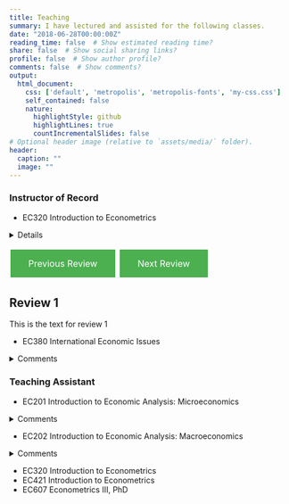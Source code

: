 ```yaml
---
title: Teaching
summary: I have lectured and assisted for the following classes.
date: "2018-06-28T00:00:00Z"
reading_time: false  # Show estimated reading time?
share: false  # Show social sharing links?
profile: false  # Show author profile?
comments: false  # Show comments?
output:
  html_document:
    css: ['default', 'metropolis', 'metropolis-fonts', 'my-css.css']
    self_contained: false
    nature:
      highlightStyle: github
      highlightLines: true
      countIncrementalSlides: false
# Optional header image (relative to `assets/media/` folder).
header:
  caption: ""
  image: ""
---
```


### Instructor of Record<br>

* EC320 Introduction to Econometrics
<details>
<font size= “3”>
  <summary>Comments</summary>
           <p></br>12/41 responses across two surveys. End of term comments included:
  
  > *"Professor was extremely helpful and <font size= "1">communicative</font> throughout the entire term. Cared about students"*<br>

> *"This is by far the best class I've ever had. Please go into academe ... we need professors like you."*<br>
> *"Though I have criticisms of the course, I want to also acknowledge Philip's readiness to adapt to feedback from students. Following the midterm course evaluation, he made changes which positively impacted the class based on student suggestions. His willingness to listen to students and hear our concerns was beneficial, and I feel that it was a strength of his (along with individual support in course material)."*<br>

> *"The instructor is always more than willing to help with a problem no matter the question or time. That is incredibly important to my learning in this course."*<br>

> *"Instructor very helpful, always willing to communicate and help."*<br>

> *"It would be nice if course material better prepared us for problem sets/quizzes."*<br>

> *"The lectures could move quite a bit faster and cover more material."*<br>

> *"Lectures are taught too fast to write notes. Instructions for assignments are hard to interpret. Communication needs to be better with the lab assistant on teaching R."*<br>

> *"I have experienced a lot of accessibility problems in terms of technology with the course."*<br>

> *"I've never had an instructor before who coupled so well being incredibly kind and accessible and supportive with also challenging me to constantly keep working to improve--whether it's a better data cleaning strategy or piece of code or conceptual understanding (even if Mas-Colell is still beyond me). I learned more in this class than any other class that I've taken, all due to a combination of immense patience and high standards, which combined to both demand and facilitate high-quality work."*<br></p>
</font>
         </details>
         
<style>
  .button {
    background-color: #4CAF50;
    border: none;
    color: white;
    padding: 15px 32px;
    text-align: center;
    text-decoration: none;
    display: inline-block;
    font-size: 16px;
    margin: 4px 2px;
    cursor: pointer;
  }
</style>

<a class="button" onclick="previousReview()">Previous Review</a>
<a class="button" onclick="nextReview()">Next Review</a>

<script>
  var currentReview = 0;
  var reviews = [
    {
      "title": "Review 1",
      "text": "the class was great!!"
    },
    {
      "title": "Review 2",
      "text": "Excellent class - one of my favorites. I may not get an A in the class, but I still really enjoyed it and liked the instructor."
    },
    {
      "title": "Review 3",
      "text": "I really liked how organized and clear the content and course was. It was really helpful to have a reliable lecture that made sense and went past just being talked at. I felt that the homework was very representative of what we learned in lecture so it was a great tool to reinforce learning and I also liked that it prepared me well for the midterm. I liked that there was no guessing what we would be doing or how I'm meant to learn X topic because your way of lecturing followed by homework was very reliable and organized."
    },
    {
      "title": "Review 4",
      "text": "Always willing to help whenever. Made office hours easy to access whenever, just needed to send an email to ask."
    },
    {
      "title": "Review 5",
      "text": "I seriously think this is one of the most enjoyable classes I've taken. The ratio of learning and interest (fun) in the class is well balanced, homework is at a good challenge level, course is clear and very linear in terms of progression. I feel that my grade is justified, as any mistakes I make are easy to learn from. Very solid class."
    },
    {
      "title": "Review 6",
      "text": "Kind of echoing what I said above, I really like that you lecture and don't just read off the slides. It's far more engaging than just listening to someone who sounds bored by themselves when they just read the slides. It also made me want to come to class and pay attention which is sometimes hard in Econ classes. So, overall I really enjoyed listening to you explain and go through the thought processes of learning the material rather than just hearing you talk at us. One thing also that I liked is that there was a good mix of math and conceptual learning. I'm very much a math type of person so when conceptual problems come up, they're usually harder for me, but I felt that the math in this course complimented the concepts well so that when it came to answering a conceptual question, it was way easier to wrap my head around it."
    },
    {
      "title": "Review 7",
      "text": "None. Brock is very fair and was always willing to help. Course was challenging but he made sure to break down the hard parts"
    }
  ];

  function previousReview() {
    currentReview--;
    if (currentReview < 0) {
      currentReview = reviews.length - 1;
    }
    displayReview();
  }

  function nextReview() {
    currentReview++;
    if (currentReview >= reviews.length) {
      currentReview = 0;
    }
    displayReview();
  }

  function displayReview() {
    document.getElementById("reviewTitle").innerHTML = reviews[currentReview].title;
    document.getElementById("reviewText").innerHTML = reviews[currentReview].text;
  }
</script>

<h2 id="reviewTitle">Review 1</h2>
<p id="reviewText">This is the text for review 1</p>
         
* EC380 International Economic Issues
<details>
           <summary>Comments</summary>
           <p></br>Forthcoming. End of term comments included:</p>
         </details>
         
### Teaching Assistant<br>

* EC201 Introduction to Economic Analysis: Microeconomics
<details>
           <summary>Comments</summary>
           <p></br>16/77 responses across two surveys. End of term comments included:
           
> *"The GEs were awesome they really helped with my learning."*<br>

> *"Philip is a great guy and very willing to work with you if you ask."*<br>

> *"the GE would answer our questions very clearly"*<br>

> *"The GE clarified a lot of material that was covered in the lecture, and it was very helpful."*<br>

> *"It was helpful to clarify various topics with the GE about the lecture, making a stronger learning experience."*<br></p>
         </details>
* EC202 Introduction to Economic Analysis: Macroeconomics
<details>
           <summary>Comments</summary>
           <p></br>31/153 responses across two surveys. End of term comments included:

> *"Philip is the biggest reason I am changing to an economics major. He has been insightful and very kind."*<br>

> *"I like how they check if we are doing okay during each activity on the discussion sheets and tries to explain some concepts better if there is difficulty."*<br>

> *"Philip is very good at giving feedback and promoting learning through conversation."*<br>

> *"You're doing a great job, I love being in your class"*<br>

> *"This GE was very good at explaining tougher concepts, I always left class feeling confident."*<br>

> *"Philip described and explained all components for the class very well and was very helpful"*<br>

> *"Philip explained concepts really well and always walked around to ask if we needed help or had any questions throughout the discussion."*<br>

> *"The instructor is patient and answers every question I ask.*<br>

> *"This discussion section was very well structured, and everything else listed above, from my view didn’t need any improvement"*</p>
         </details>
* EC320 Introduction to Econometrics
* EC421 Introduction to Econometrics
* EC607 Econometrics III, PhD




